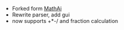  - Forked form [MathAi](https://github.com/Roujack/mathAI)
 - Rewrite parser, add gui
 - now supports +*-/ and fraction calculation
